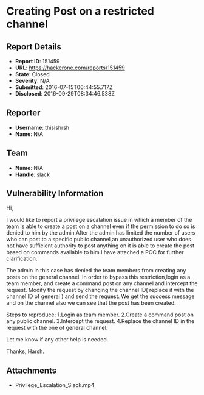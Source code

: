 # Creating Post on a restricted channel

## Report Details
- **Report ID**: 151459
- **URL**: https://hackerone.com/reports/151459
- **State**: Closed
- **Severity**: N/A
- **Submitted**: 2016-07-15T06:44:55.717Z
- **Disclosed**: 2016-09-29T08:34:46.538Z

## Reporter
- **Username**: thisishrsh
- **Name**: N/A

## Team
- **Name**: N/A
- **Handle**: slack

## Vulnerability Information
Hi,

I would like to report a privilege escalation issue in which a member of the team is able to create a post on a channel even if the permission to do so is denied to him by the admin.After the admin has limited the number of users who can post to a specific public channel,an unauthorized user who does not have sufficient authority to post anything on it is able to create the post based on commands available to him.I have attached a POC for further clarification.

The admin in this case has denied the team members from creating any posts on the general channel.
In order to bypass this restriction,login as a team member, and create a command post on any channel and intercept the request. Modify the request by changing the channel ID( replace it with the channel ID of general ) and send the request.
We get the success message and on the channel also we can see that the post has been created.

Steps to reproduce:
1.Login as team member.
2.Create a command post on any public channel.
3.Intercept the request.
4.Replace the channel ID in the request with the one of general channel.

Let me know if any other help is needed.

Thanks,
Harsh.

## Attachments
- Privilege_Escalation_Slack.mp4
